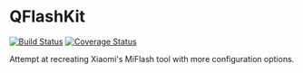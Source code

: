 # QFlashKit

[![Build Status](https://travis-ci.com/gryffyn/QFlashKit.svg?branch=master)](https://travis-ci.com/gryffyn/QFlashKit) [![Coverage Status](https://coveralls.io/repos/github/gryffyn/QFlashKit/badge.svg?branch=master)](https://coveralls.io/github/gryffyn/QFlashKit?branch=master)

Attempt at recreating Xiaomi's MiFlash tool with more configuration options.
